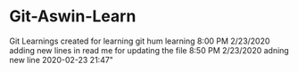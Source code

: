# Git-Aswin-Learn
Git Learnings
created for learning git hum learning 8:00 PM 2/23/2020
adding new lines in read me for updating the file 8:50 PM 2/23/2020
adning new line  2020-02-23 21:47"


